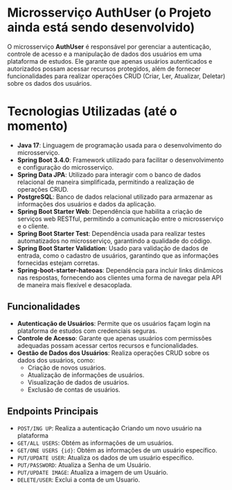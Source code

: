 # Microsserviço AuthUser (o Projeto ainda está sendo desenvolvido)

O microsserviço **AuthUser** é responsável por gerenciar a autenticação, controle de acesso e a manipulação de dados dos usuários em uma plataforma de estudos. Ele garante que apenas usuários autenticados e autorizados possam acessar recursos protegidos, além de fornecer funcionalidades para realizar operações CRUD (Criar, Ler, Atualizar, Deletar) sobre os dados dos usuários.

# Tecnologias Utilizadas (até o momento)
- **Java 17**: Linguagem de programação usada para o desenvolvimento do microsserviço.
- **Spring Boot 3.4.0**: Framework utilizado para facilitar o desenvolvimento e configuração do microsserviço.
- **Spring Data JPA**: Utilizado para interagir com o banco de dados relacional de maneira simplificada, permitindo a realização de operações CRUD.
- **PostgreSQL**: Banco de dados relacional utilizado para armazenar as informações dos usuários e dados da aplicação.
- **Spring Boot Starter Web**: Dependência que habilita a criação de serviços web RESTful, permitindo a comunicação entre o microsserviço e o cliente.
- **Spring Boot Starter Test**: Dependência usada para realizar testes automatizados no microsserviço, garantindo a qualidade do código.
- **Spring Boot Starter Validation**: Usado para validação de dados de entrada, como o cadastro de usuários, garantindo que as informações fornecidas estejam corretas.
- **Spring-boot-starter-hateoas**: Dependência para incluir links dinâmicos nas respostas, fornecendo aos clientes uma forma de navegar pela API de maneira mais flexível e desacoplada.


## Funcionalidades

- **Autenticação de Usuários**: Permite que os usuários façam login na plataforma de estudos com credenciais seguras.
- **Controle de Acesso**: Garante que apenas usuários com permissões adequadas possam acessar certos recursos e funcionalidades.
- **Gestão de Dados dos Usuários**: Realiza operações CRUD sobre os dados dos usuários, como:
    - Criação de novos usuários.
    - Atualização de informações de usuários.
    - Visualização de dados de usuários.
    - Exclusão de contas de usuários.


## Endpoints Principais

- `POST/ING UP`: Realiza a autenticação Criando um novo usuário na plataforma
- `GET/ALL USERS`: Obtém as informações de um usuários.
- `GET/ONE USERS {id}`: Obtém as informações de um usuário específico.
- `PUT/UPDATE USER`: Atualiza os dados de um usuário específico.
- `PUT/PASSWORD`: Atualiza a Senha de um Usuário.
- `PUT/UPDATE IMAGE`: Atualiza a imagem de um Usuário.
- `DELETE/USER`: Exclui a conta de um Usuario.
